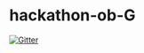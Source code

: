 # hackathon-ob-G

[![Gitter](https://badges.gitter.im/hackathon-ob-G/Lobby.svg)](https://gitter.im/hackathon-ob-G/Lobby?utm_source=badge&utm_medium=badge&utm_campaign=pr-badge&utm_content=badge)